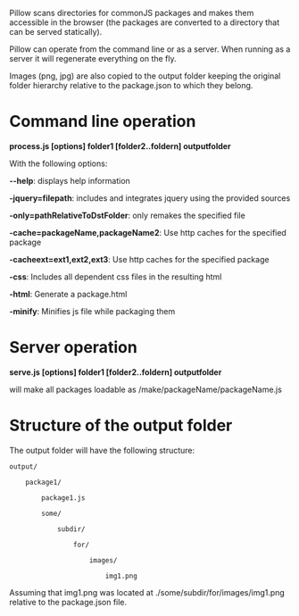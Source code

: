 Pillow scans directories for commonJS packages and makes them accessible
in the browser (the packages are converted to a directory that can
be served statically).

Pillow can operate from the command line or as a server. When running as
a server it will regenerate everything on the fly.

Images (png, jpg) are also copied to the output folder keeping the original
folder hierarchy relative to the package.json to which they belong.

Command line operation
======================

**process.js [options] folder1 [folder2..foldern] outputfolder**

With the following options:

**--help**: displays help information

**-jquery=filepath**: includes and integrates jquery using the provided sources

**-only=pathRelativeToDstFolder**: only remakes the specified file

**-cache=packageName,packageName2**: Use http caches for the specified package

**-cacheext=ext1,ext2,ext3**: Use http caches for the specified package

**-css**: Includes all dependent css files in the resulting html

**-html**: Generate a package.html

**-minify**: Minifies js file while packaging them

Server operation
================

**serve.js [options] folder1 [folder2..foldern] outputfolder**

will make all packages loadable as /make/packageName/packageName.js

Structure of the output folder
==============================

The output folder will have the following structure:

    output/

        package1/

            package1.js

            some/

                subdir/

                    for/

                        images/

                            img1.png

Assuming that img1.png was located at ./some/subdir/for/images/img1.png relative
to the package.json file.
